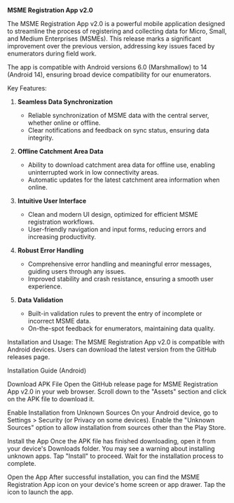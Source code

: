 **MSME Registration App v2.0**

The MSME Registration App v2.0 is a powerful mobile application designed to streamline the process of registering and collecting data for Micro, Small, and Medium Enterprises (MSMEs). This release marks a significant improvement over the previous version, addressing key issues faced by enumerators during field work.

The app is compatible with Android versions 6.0 (Marshmallow) to 14 (Android 14), ensuring broad device compatibility for our enumerators.

Key Features:

1. **Seamless Data Synchronization**
   - Reliable synchronization of MSME data with the central server, whether online or offline.
   - Clear notifications and feedback on sync status, ensuring data integrity.

2. **Offline Catchment Area Data**
   - Ability to download catchment area data for offline use, enabling uninterrupted work in low connectivity areas.
   - Automatic updates for the latest catchment area information when online.

3. **Intuitive User Interface**
   - Clean and modern UI design, optimized for efficient MSME registration workflows.
   - User-friendly navigation and input forms, reducing errors and increasing productivity.

4. **Robust Error Handling**
   - Comprehensive error handling and meaningful error messages, guiding users through any issues.
   - Improved stability and crash resistance, ensuring a smooth user experience.

5. **Data Validation**
   - Built-in validation rules to prevent the entry of incomplete or incorrect MSME data.
   - On-the-spot feedback for enumerators, maintaining data quality.

Installation and Usage:
The MSME Registration App v2.0 is compatible with Android devices. Users can download the latest version from the GitHub releases page.

Installation Guide (Android)

Download APK File
Open the GitHub release page for MSME Registration App v2.0 in your web browser.
Scroll down to the "Assets" section and click on the APK file to download it.

Enable Installation from Unknown Sources
On your Android device, go to Settings > Security (or Privacy on some devices).
Enable the "Unknown Sources" option to allow installation from sources other than the Play Store.


Install the App
Once the APK file has finished downloading, open it from your device's Downloads folder.
You may see a warning about installing unknown apps. Tap "Install" to proceed.
Wait for the installation process to complete.

Open the App
After successful installation, you can find the MSME Registration App icon on your device's home screen or app drawer.
Tap the icon to launch the app.
